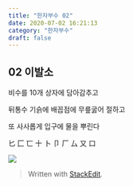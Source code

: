```yaml
---
title: "한자부수 02"
date: 2020-07-02 16:21:13
category: "한자부수"
draft: false
---
```

## 02  이발소   

비수를 10개 상자에 담아감추고

뒤통수 기슭에 배꼽점에 무릎굻어 절하고

또  사사롭게  입구에  물을  뿌린다

匕 匚 匸 十 卜 卩 厂 厶 又 口

![](https://i.ibb.co/q0h5f6C/2020-07-03-2-35-56.png )

> Written with [StackEdit](https://stackedit.io/).
<!--stackedit_data:
eyJoaXN0b3J5IjpbMTI2NzE3NDAyLDE2NzIzOTI5NjAsLTExMD
AwMzY0MjNdfQ==
-->